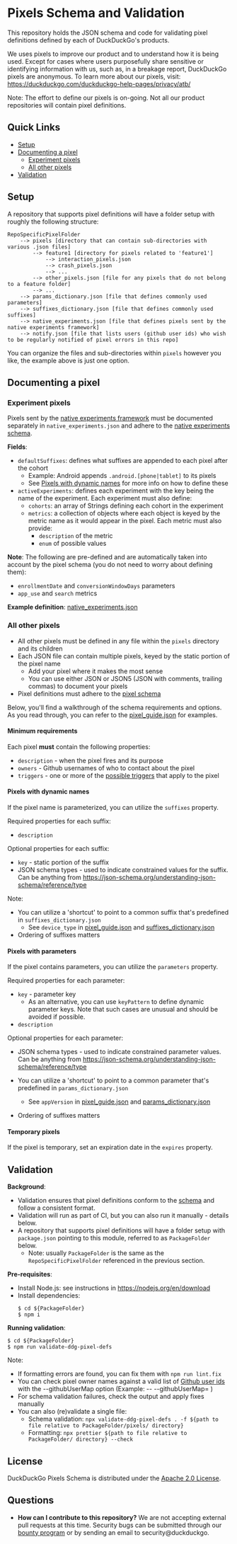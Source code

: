 # Pixels Schema and Validation

This repository holds the JSON schema and code for validating pixel definitions defined by each of DuckDuckGo's products.

We uses pixels to improve our product and to understand how it is being used. 
Except for cases where users purposefully share sensitive or identifying information with us, such as,
in a breakage report, DuckDuckGo pixels are anonymous.
To learn more about our pixels, visit: https://duckduckgo.com/duckduckgo-help-pages/privacy/atb/

Note: The effort to define our pixels is on-going. Not all our product repositories will contain pixel definitions.

## Quick Links
- [Setup](#setup)
- [Documenting a pixel](#documenting-a-pixel)
  - [Experiment pixels](#experiment-pixels)
  - [All other pixels](#all-other-pixels)
- [Validation](#validation)

## Setup
A repository that supports pixel definitions will have a folder setup with roughly the following structure:
```
RepoSpecificPixelFolder
    --> pixels [directory that can contain sub-directories with various .json files]
        --> feature1 [directory for pixels related to 'feature1']
            --> interaction_pixels.json
            --> crash_pixels.json
            --> ...
        --> other_pixels.json [file for any pixels that do not belong to a feature folder]
        --> ...
    --> params_dictionary.json [file that defines commonly used parameters]
    --> suffixes_dictionary.json [file that defines commonly used suffixes]
    --> native_experiments.json [file that defines pixels sent by the native experiments framework]
    --> notify.json [file that lists users (github user ids) who wish to be regularly notified of pixel errors in this repo]
```

You can organize the files and sub-directories within `pixels` however you like, the example above is just one option.

## Documenting a pixel
### Experiment pixels
Pixels sent by the [native experiments framework](https://app.asana.com/1/137249556945/project/1208889145294658/task/1209331148407154?focus=true)
must be documented separately in `native_experiments.json` and adhere to the [native experiments schema](./schemas/native_experiments.schema.json5).

**Fields**:
* `defaultSuffixes`: defines what suffixes are appended to each pixel after the cohort
  * Example: Android appends `.android.[phone|tablet]` to its pixels
  * See [Pixels with dynamic names](#pixels-with-dynamic-names) for more info on how to define these
* `activeExperiments`: defines each experiment with the key being the name of the experiment. Each experiment must also define:
  * `cohorts`: an array of Strings defining each cohort in the experiment
  * `metrics`: a collection of objects where each object is keyed by the metric name as it would appear in the pixel. Each metric must also provide:
    * `description` of the metric
    * `enum` of possible values

**Note**: The following are pre-defined and are automatically taken into account by the pixel schema 
(you do not need to worry about defining them):
* `enrollmentDate` and `conversionWindowDays` parameters
* `app_use` and `search` metrics

**Example definition**: [native_experiments.json](./tests/test_data/valid/native_experiments.json)

### All other pixels
* All other pixels must be defined in any file within the `pixels` directory and its children
* Each JSON file can contain multiple pixels, keyed by the static portion of the pixel name
    * Add your pixel where it makes the most sense
    * You can use either JSON or JSON5 (JSON with comments, trailing commas) to document your pixels
* Pixel definitions must adhere to the [pixel schema](./schemas/pixel_schema.json5)

Below, you'll find a walkthrough of the schema requirements and options.
As you read through, you can refer to the [pixel_guide.json](./tests/test_data/valid/pixels/pixel_guide.json5) for examples.

#### Minimum requirements
Each pixel **must** contain the following properties:
* `description` - when the pixel fires and its purpose
* `owners` - Github usernames of who to contact about the pixel
* `triggers` - one or more of the [possible triggers](./schemas/pixel_schema.json5#27) that apply to the pixel

#### Pixels with dynamic names
If the pixel name is parameterized, you can utilize the `suffixes` property.

Required properties for each suffix:
* `description`

Optional properties for each suffix:
* `key` - static portion of the suffix
* JSON schema types - used to indicate constrained values for the suffix. Can be anything from https://json-schema.org/understanding-json-schema/reference/type

Note:
* You can utilize a 'shortcut' to point to a common suffix that's predefined in `suffixes_dictionary.json`
  * See `device_type` in [pixel_guide.json](./tests/test_data/valid/pixels/pixel_guide.json5)
  and [suffixes_dictionary.json](./tests/test_data/valid/suffixes_dictionary.json)
* Ordering of suffixes matters

#### Pixels with parameters
If the pixel contains parameters, you can utilize the `parameters` property.

Required properties for each parameter:
* `key` - parameter key
  * As an alternative, you can use `keyPattern` to define dynamic parameter keys.
  Note that such cases are unusual and should be avoided if possible.
* `description`

Optional properties for each parameter:
* JSON schema types - used to indicate constrained parameter values. Can be anything from https://json-schema.org/understanding-json-schema/reference/type

* You can utilize a 'shortcut' to point to a common parameter that's predefined in `params_dictionary.json`
  * See `appVersion` in [pixel_guide.json](./tests/test_data/valid/pixels/pixel_guide.json5)
  and [params_dictionary.json](./tests/test_data/valid/params_dictionary.json)
* Ordering of suffixes matters

#### Temporary pixels
If the pixel is temporary, set an expiration date in the `expires` property.

## Validation
**Background**:
* Validation ensures that pixel definitions conform to the [schema](./schemas/pixel_schema.json5) and follow a consistent format.
* Validation will run as part of CI, but you can also run it manually - details below.
* A repository that supports pixel definitions will have a folder setup with `package.json` pointing to this module, referred to as `PackageFolder` below. 
    * Note: usually `PackageFolder` is the same as the `RepoSpecificPixelFolder` referenced in the previous section.

**Pre-requisites**:
* Install Node.js: see instructions in https://nodejs.org/en/download
* Install dependencies:
    ```
    $ cd ${PackageFolder}
    $ npm i
    ```

**Running validation**:
```
$ cd ${PackageFolder}
$ npm run validate-ddg-pixel-defs 
```
Note:
* If formatting errors are found, you can fix them with `npm run lint.fix`
* You can check pixel owner names against a valid list of [Github user ids](https://github.com/duckduckgo/internal-github-asana-utils/blob/main/user_map.yml) with the --githubUserMap option (Example: 
-- --githubUserMap=<path to user_map.yml> )
* For schema validation failures, check the output and apply fixes manually
* You can also (re)validate a single file: 
    * Schema validation: `npx validate-ddg-pixel-defs . -f ${path to file relative to PackageFolder/pixels/ directory}`
    * Formatting: `npx prettier ${path to file relative to PackageFolder/ directory} --check`

## License
DuckDuckGo Pixels Schema is distributed under the [Apache 2.0 License](LICENSE).

## Questions
* **How can I contribute to this repository?** We are not accepting external pull requests at this time.
Security bugs can be submitted through our [bounty program](https://hackerone.com/duckduckgo/reports/new?type=team&report_type=vulnerability) or by sending an email to security@duckduckgo.
